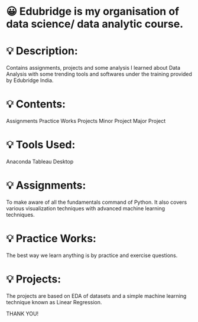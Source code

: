 
# 😀 Edubridge is my organisation of data science/ data analytic course.

# 💡 Description:
Contains assignments, projects and some analysis I learned about Data Analysis with some trending tools and softwares under the training provided by Edubridge India.

# 💡 Contents:
Assignments
Practice Works
Projects
Minor Project
Major Project

# 💡 Tools Used:
Anaconda
Tableau Desktop

# 💡 Assignments:
To make  aware of all the fundamentals command of Python. It also covers various visualization techniques with advanced machine learning techniques.

# 💡 Practice Works:
The best way we learn anything is by practice and exercise questions. 

# 💡 Projects:
The projects are based on EDA of datasets and a simple machine learning technique known as Linear Regression.

THANK YOU!
